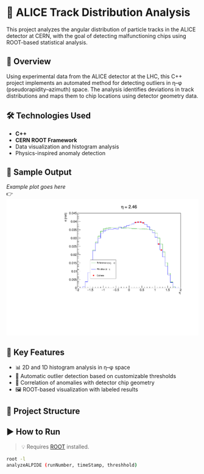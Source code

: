 # 🔬 ALICE Track Distribution Analysis

This project analyzes the angular distribution of particle tracks in the ALICE detector at CERN, with the goal of detecting malfunctioning chips using ROOT-based statistical analysis.

## 🚀 Overview

Using experimental data from the ALICE detector at the LHC, this C++ project implements an automated method for detecting outliers in η–φ (pseudorapidity–azimuth) space. The analysis identifies deviations in track distributions and maps them to chip locations using detector geometry data.

## 🛠️ Technologies Used

- **C++**
- **CERN ROOT Framework**
- Data visualization and histogram analysis
- Physics-inspired anomaly detection

## 📸 Sample Output

_Example plot goes here_  
👉 _<img src="plots/detection24" width="600"/>_

## 🧠 Key Features

- 📊 2D and 1D histogram analysis in η–φ space  
- 🧪 Automatic outlier detection based on customizable thresholds  
- 🧭 Correlation of anomalies with detector chip geometry  
- 🖼️ ROOT-based visualization with labeled results  

## 📂 Project Structure


## ▶️ How to Run

> 💡 Requires [ROOT](https://root.cern/) installed.

```bash
root -l
analyzeALPIDE (runNumber, timeStamp, threshhold)
